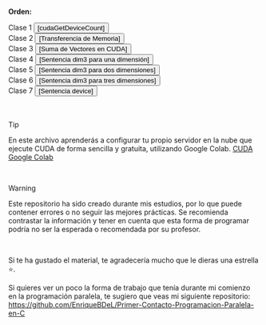 <strong>Orden:</strong>

<div align="left">
  Clase 1 
  <a href="https://github.com/EnriqueBDeL/Clases-CUDA-Programacion-Paralela-en-C-/blob/main/Clase%20cudaGetDeviceCount.cu" target="_blank">
    <button>[cudaGetDeviceCount]</button>
  </a>
  <br>
  Clase 2 
  <a href="https://github.com/EnriqueBDeL/Clases-CUDA-Programacion-Paralela-en-C-/blob/main/Clase%20Transferencia%20de%20Memoria.cu" target="_blank">
    <button>[Transferencia de Memoria]</button>
  </a>
  <br>
  Clase 3 
  <a href="https://github.com/EnriqueBDeL/Clases-CUDA-Programacion-Paralela-en-C-/blob/main/Clase%20Suma%20de%20Vectores%20en%20CUDA.cu" target="_blank">
    <button>[Suma de Vectores en CUDA]</button>
  </a>
  <br>
    Clase 4 
  <a href="https://github.com/EnriqueBDeL/Clases-CUDA-Programacion-Paralela-en-C-/blob/main/Clase%20dim3.cu" target="_blank">
    <button>[Sentencia dim3 para una dimensión]</button>
  </a>
  <br>
   Clase 5 
  <a href="https://github.com/EnriqueBDeL/Clases-CUDA-Programacion-Paralela-en-C-/blob/main/Clase%20dim3%20II.cu" target="_blank">
    <button>[Sentencia dim3 para dos dimensiones]</button>
  </a>
  <br>
     Clase 6 
  <a href="https://github.com/EnriqueBDeL/Clases-CUDA-Programacion-Paralela-en-C-/blob/main/Clase%20dim3%20III.cu" target="_blank">
    <button>[Sentencia dim3 para tres dimensiones]</button>
  </a>
  <br>
      Clase 7 
  <a href="https://github.com/EnriqueBDeL/Clases-CUDA-Programacion-Paralela-en-C-/blob/main/Clase%20device.cu" target="_blank">
    <button>[Sentencia device]</button>
  </a>
  <br>
</div>

<br>
<br>

> [!TIP]
> En este archivo aprenderás a configurar tu propio servidor en la nube que ejecute CUDA de forma sencilla y gratuita, utilizando Google Colab. 
[CUDA Google Colab](https://github.com/EnriqueBDeL/Clases-CUDA-Programacion-Paralela-en-C-/blob/main/Configuraci%C3%B3n%20y%20uso%20de%20Google%20Colab%20con%20CUDA.txt)


<br>


> [!WARNING]  
> Este repositorio ha sido creado durante mis estudios, por lo que puede contener errores o no seguir las mejores prácticas. Se recomienda contrastar la información y tener en cuenta que esta forma de programar podría no ser la esperada o recomendada por su profesor. 


<br> 

Si te ha gustado el material, te agradecería mucho que le dieras una estrella ⭐.

Si quieres ver un poco la forma de trabajo que tenía durante mi comienzo en la programación paralela, te sugiero que veas mi siguiente repositorio: https://github.com/EnriqueBDeL/Primer-Contacto-Programacion-Paralela-en-C
